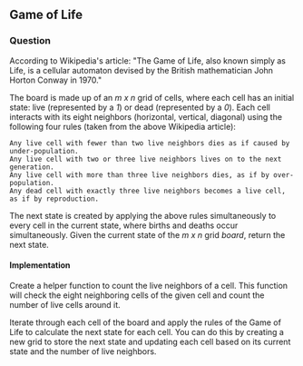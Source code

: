 ## Game of Life 

### Question 

According to Wikipedia's article: "The Game of Life, also known simply as Life, is a cellular automaton devised by the British mathematician John Horton Conway in 1970."

The board is made up of an *m x n* grid of cells, where each cell has an initial state: live (represented by a *1*) or dead (represented by a *0*). Each cell interacts with its eight neighbors (horizontal, vertical, diagonal) using the following four rules (taken from the above Wikipedia article):

    Any live cell with fewer than two live neighbors dies as if caused by under-population.
    Any live cell with two or three live neighbors lives on to the next generation.
    Any live cell with more than three live neighbors dies, as if by over-population.
    Any dead cell with exactly three live neighbors becomes a live cell, as if by reproduction.

The next state is created by applying the above rules simultaneously to every cell in the current state, where births and deaths occur simultaneously. Given the current state of the *m x n* grid *board*, return the next state.

#### Implementation 

Create a helper function to count the live neighbors of a cell. This function will check the eight neighboring cells of the given cell and count the number of live cells around it.

Iterate through each cell of the board and apply the rules of the Game of Life to calculate the next state for each cell. You can do this by creating a new grid to store the next state and updating each cell based on its current state and the number of live neighbors.
